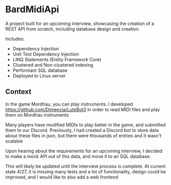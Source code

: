 # BardMidiApi
A project built for an upcoming interview, showcasing the creation of a REST API from scratch, including database design and creation.  

Includes: 
- Dependency Injection
- Unit Test Dependency Injection
- LINQ Statements (Entity Framework Core)
- Clustered and Non-clustered indexing
- Performant SQL database
- Deployed to Linux server

## Context
In the game Mordhau, you can play instruments.  I developed https://github.com/Dimencia/LuteBot3 in order to read MIDI files and play them on Mordhau instruments

Many players have modified MIDIs to play better in the game, and submitted them to our Discord.  Previously, I had created a Discord bot to store data about these files in json, but there were thousands of entries and it wasn't scalable

Upon hearing about the requirements for an upcoming interview, I decided to make a mock API out of this data, and move it to an SQL database.  

This will likely be updated until the interview process is complete.  At current state 4/27, it is missing many tests and a lot of functionality, design could be imprvoed, and I would like to also add a web frontend 
